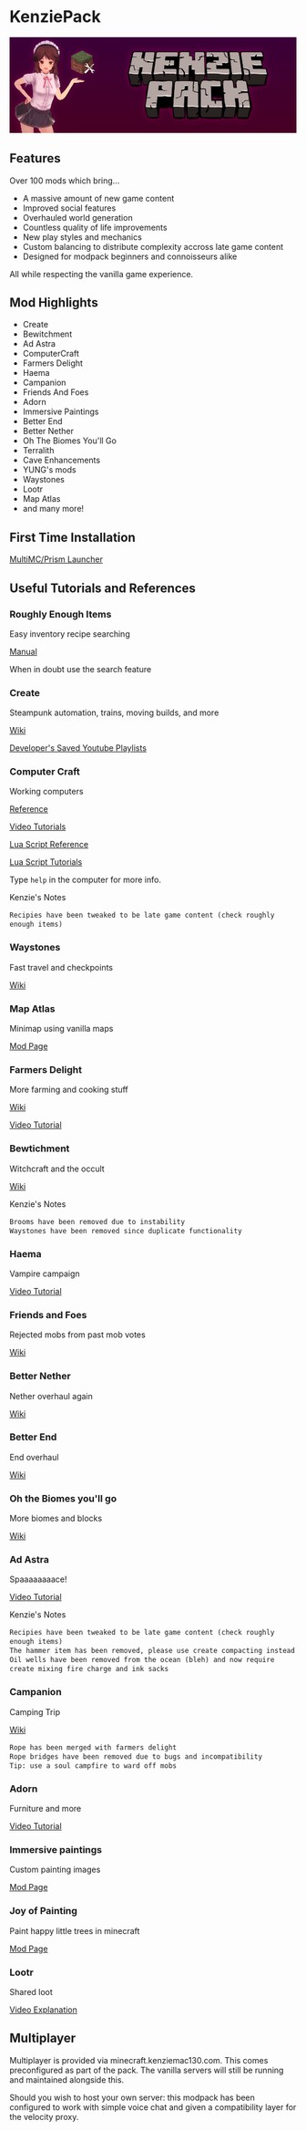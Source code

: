 # KenziePack

![pack header](docs/KenziePack.png)

## Features

Over 100 mods which bring...

* A massive amount of new game content
* Improved social features
* Overhauled world generation
* Countless quality of life improvements
* New play styles and mechanics
* Custom balancing to distribute complexity accross late game content
* Designed for modpack beginners and connoisseurs alike

All while respecting the vanilla game experience.

## Mod Highlights

* Create
* Bewitchment
* Ad Astra
* ComputerCraft
* Farmers Delight
* Haema
* Campanion
* Friends And Foes
* Adorn
* Immersive Paintings
* Better End
* Better Nether
* Oh The Biomes You'll Go
* Terralith
* Cave Enhancements
* YUNG's mods
* Waystones
* Lootr
* Map Atlas
* and many more!

## First Time Installation

[MultiMC/Prism Launcher](/docs/install/multimc/INSTRUCTIONS.md)

## Useful Tutorials and References

### Roughly Enough Items

Easy inventory recipe searching

[Manual](https://www.craft.do/s/qj8mHyTVd7qkOZ)

When in doubt use the search feature

### Create

Steampunk automation, trains, moving builds, and more

[Wiki](https://create.fandom.com/wiki/Create_Mod_Wiki)

[Developer's Saved Youtube Playlists](https://www.youtube.com/channel/UCrKV2QTuyGcv4E3eSJpBiYA/playlists)

### Computer Craft

Working computers

[Reference](https://tweaked.cc/)

[Video Tutorials](https://youtube.com/playlist?list=PLaiPn4ewcbkHYflo2jl0OuNaHK6Mj-koG)

[Lua Script Reference](https://www.lua.org/manual/5.1/)

[Lua Script Tutorials](http://lua-users.org/wiki/TutorialDirectory)

Type `help` in the computer for more info.

Kenzie's Notes
```
Recipies have been tweaked to be late game content (check roughly enough items)
```

### Waystones

Fast travel and checkpoints

[Wiki](https://blay09.net/mods/waystones/)

### Map Atlas

Minimap using vanilla maps

[Mod Page](https://www.curseforge.com/minecraft/mc-mods/map-atlases)

### Farmers Delight

More farming and cooking stuff

[Wiki](https://github.com/vectorwing/FarmersDelight/wiki/Getting-Started)

[Video Tutorial](https://youtu.be/WbpX5dPtJOM)

### Bewtichment

Witchcraft and the occult

[Wiki](https://bewitchment.fandom.com/wiki/Bewitchment_Wiki)

Kenzie's Notes

```
Brooms have been removed due to instability
Waystones have been removed since duplicate functionality
```

### Haema

Vampire campaign

[Video Tutorial](https://www.youtube.com/watch?v=hi_hykT1oFg)

### Friends and Foes

Rejected mobs from past mob votes

[Wiki](https://github.com/Faboslav/friends-and-foes/wiki/)

### Better Nether

Nether overhaul again

[Wiki](https://github.com/paulevsGitch/BetterNether/wiki)

### Better End

End overhaul

[Wiki](https://github.com/paulevsGitch/BetterEnd/wiki)

### Oh the Biomes you'll go

More biomes and blocks

[Wiki](https://oh-the-biomes-youll-go.fandom.com/wiki/Oh_The_Biomes_You%27ll_Go_Wiki)

### Ad Astra

Spaaaaaaaace!

[Video Tutorial](https://www.youtube.com/watch?v=JDHe8vDiMYo)

Kenzie's Notes
```
Recipies have been tweaked to be late game content (check roughly enough items)
The hammer item has been removed, please use create compacting instead
Oil wells have been removed from the ocean (bleh) and now require create mixing fire charge and ink sacks
```

### Campanion

Camping Trip

[Wiki](https://github.com/TerraformersMC/Campanion/wiki)

```
Rope has been merged with farmers delight
Rope bridges have been removed due to bugs and incompatibility
Tip: use a soul campfire to ward off mobs
```

### Adorn

Furniture and more

[Video Tutorial](https://youtu.be/h4ULfBlt_IQ)

### Immersive paintings

Custom painting images

[Mod Page](https://www.curseforge.com/minecraft/mc-mods/immersive-paintings)

### Joy of Painting

Paint happy little trees in minecraft

[Mod Page](https://www.curseforge.com/minecraft/mc-mods/joy-of-painting)

### Lootr

Shared loot

[Video Explanation](https://www.youtube.com/watch?v=hxSQWAaD8rk)

## Multiplayer

Multiplayer is provided via minecraft.kenziemac130.com. This comes preconfigured as part of the pack. The vanilla servers will still be running and maintained alongside this.

Should you wish to host your own server: this modpack has been configured to work with simple voice chat and given a compatibility layer for the velocity proxy.
